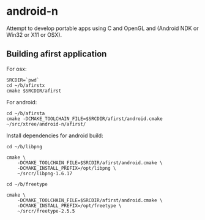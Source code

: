 android-n
=========

Attempt to develop portable apps using C and OpenGL and (Android NDK or Win32 or X11 or OSX).

Building afirst application
---------------------------

For osx:

	SRCDIR=`pwd`
	cd ~/b/afirstx
	cmake $SRCDIR/afirst

For android:

	cd ~/b/afirsta
	cmake -DCMAKE_TOOLCHAIN_FILE=$SRCDIR/afirst/android.cmake ~/src/xtree/android-n/afirst/

Install dependencies for android build:

	cd ~/b/libpng
	
	cmake \
		-DCMAKE_TOOLCHAIN_FILE=$SRCDIR/afirst/android.cmake \
		-DCMAKE_INSTALL_PREFIX=/opt/libpng \
		~/srcr/libpng-1.6.17
	
	cd ~/b/freetype
	
	cmake \
		-DCMAKE_TOOLCHAIN_FILE=$SRCDIR/afirst/android.cmake \
		-DCMAKE_INSTALL_PREFIX=/opt/freetype \
		~/srcr/freetype-2.5.5
